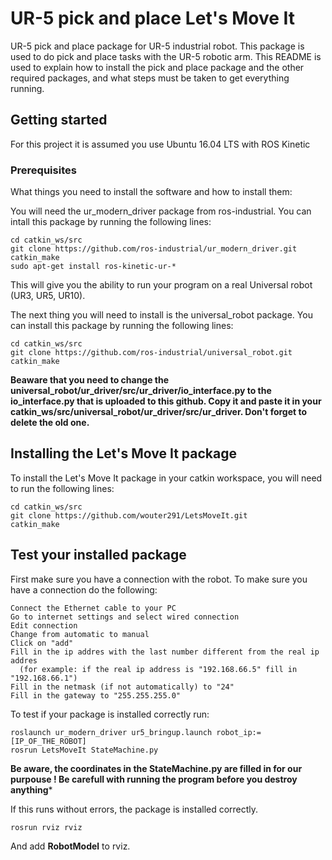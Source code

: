 # UR-5 pick and place Let's Move It

UR-5 pick and place package for UR-5 industrial robot. This package is used to do pick and place tasks with the UR-5 robotic arm. This README is used to explain how to install the pick and place package and the other required packages, and what steps must be taken to get everything running. 


## Getting started

For this project it is assumed you use Ubuntu 16.04 LTS with ROS Kinetic

### Prerequisites

What things you need to install the software and how to install them:

You will need the ur_modern_driver package from ros-industrial. You can intall this package by running the following lines:

```
cd catkin_ws/src
git clone https://github.com/ros-industrial/ur_modern_driver.git
catkin_make
sudo apt-get install ros-kinetic-ur-*
```

This will give you the ability to run your program on a real Universal robot (UR3, UR5, UR10).



The next thing you will need to install is the universal_robot package. You can install this package by running the following lines:

```
cd catkin_ws/src
git clone https://github.com/ros-industrial/universal_robot.git
catkin_make
```

**Beaware that you need to change the universal_robot/ur_driver/src/ur_driver/io_interface.py to the io_interface.py that is uploaded to this github. Copy it and paste it in your catkin_ws/src/universal_robot/ur_driver/src/ur_driver. Don't forget to delete the old one.**


## Installing the Let's Move It package
To install the Let's Move It package in your catkin workspace, you will need to run the following lines:

```
cd catkin_ws/src
git clone https://github.com/wouter291/LetsMoveIt.git
catkin_make
```

## Test your installed package

First make sure you have a connection with the robot. To make sure you have a connection do the following:

```
Connect the Ethernet cable to your PC
Go to internet settings and select wired connection
Edit connection
Change from automatic to manual
Click on "add"
Fill in the ip addres with the last number different from the real ip addres 
  (for example: if the real ip address is "192.168.66.5" fill in "192.168.66.1")
Fill in the netmask (if not automatically) to "24"
Fill in the gateway to "255.255.255.0"
```


To test if your package is installed correctly run:

```
roslaunch ur_modern_driver ur5_bringup.launch robot_ip:=[IP_OF_THE_ROBOT]
rosrun LetsMoveIt StateMachine.py
```
**Be aware, the coordinates in the StateMachine.py are filled in for our purpouse ! Be carefull with running the program before you destroy anything*** 

If this runs without errors, the package is installed correctly.


```
rosrun rviz rviz
```

And add **RobotModel** to rviz.

